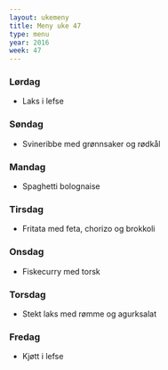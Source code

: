 ```yaml
---
layout: ukemeny
title: Meny uke 47
type: menu
year: 2016
week: 47
---
```


### Lørdag

- Laks i lefse

### Søndag

- Svineribbe med grønnsaker og rødkål

### Mandag

- Spaghetti bolognaise

### Tirsdag

- Fritata med feta, chorizo og brokkoli

### Onsdag

- Fiskecurry med torsk

### Torsdag

- Stekt laks med rømme og agurksalat

### Fredag

- Kjøtt i lefse

